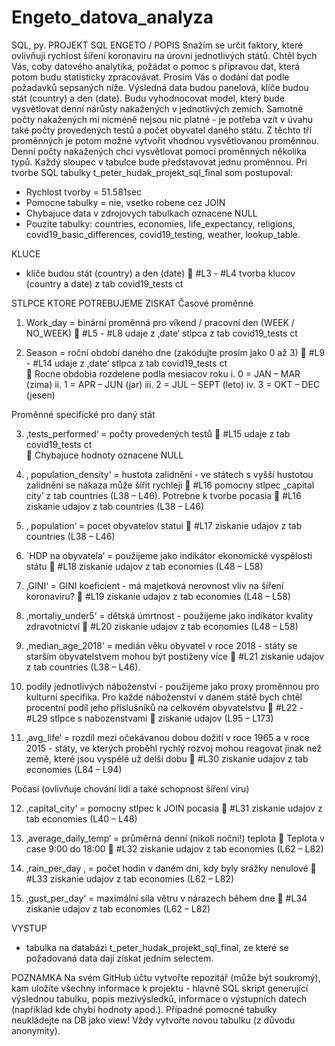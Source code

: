 # Engeto_datova_analyza
SQL, py.
PROJEKT SQL ENGETO / POPIS
Snažím se určit faktory, které ovlivňují rychlost šíření koronaviru na úrovni jednotlivých států. Chtěl bych Vás, coby datového analytika, požádat o pomoc s přípravou dat, která potom budu statisticky zpracovávat. Prosím Vás o dodání dat podle požadavků sepsaných níže.
Výsledná data budou panelová, klíče budou stát (country) a den (date). Budu vyhodnocovat model, který bude vysvětlovat denní nárůsty nakažených v jednotlivých zemích. Samotné počty nakažených mi nicméně nejsou nic platné - je potřeba vzít v úvahu také počty provedených testů a počet obyvatel daného státu. Z těchto tří proměnných je potom možné vytvořit vhodnou vysvětlovanou proměnnou. Denní počty nakažených chci vysvětlovat pomocí proměnných několika typů. Každý sloupec v tabulce bude představovat jednu proměnnou. 
Pri tvorbe SQL tabulky t_peter_hudak_projekt_sql_final som postupoval:
-	Rychlost tvorby = 51.581sec
-	Pomocne tabulky = nie, vsetko robene cez JOIN
-	Chybajuce data v zdrojovych tabulkach oznacene NULL
-	Pouzite tabulky: countries, economies, life_expectancy, religions, covid19_basic_differences, covid19_testing, weather, lookup_table.

KLUCE
  -	klíče budou stát (country) a den (date)
  	#L3  - #L4 tvorba klucov (country a date) z tab  covid19_tests ct   

STLPCE KTORE POTREBUJEME ZISKAT
Časové proměnné
1.	Work_day = binární proměnná pro víkend / pracovní den (WEEK / NO_WEEK)
  	#L5 - #L8 udaje z  ‚date‘  stlpca  z tab  covid19_tests ct  

2.	Season = roční období daného dne (zakódujte prosím jako 0 až 3)
  	#L9 - #L14  udaje z  ‚date‘  stlpca  z tab  covid19_tests ct  
  	Rocne obdobia rozdelene podla mesiacov  roku
    i.	0 = JAN – MAR (zima)
    ii.	1 = APR – JUN (jar)
    iii.	2 = JUL – SEPT (leto)
    iv.	3 = OKT – DEC (jesen)

Proměnné specifické pro daný stát

3.	‚tests_performed‘  = počty provedených testů
  	#L15 udaje z tab covid19_tests ct   
  	Chybajuce hodnoty oznacene NULL

4.	‚ population_density‘ = hustota zalidnění - ve státech s vyšší hustotou zalidnění se nákaza může šířit rychleji
  	#L16 pomocny stlpec „capital city’ z tab countries (L38 – L46). Potrebne k tvorbe pocasia
  	#L16  ziskanie udajov  z tab countries (L38 – L46)

5.	‚ population‘ = pocet obyvatelov statui
  	#L17  ziskanie udajov  z tab countries (L38 – L46)

6.	`HDP na obyvatela‘  = použijeme jako indikátor ekonomické vyspělosti státu
  	#L18  ziskanie udajov  z tab economies (L48 – L58)

7.	‚GINI‘ = GINI koeficient - má majetková nerovnost vliv na šíření koronaviru?
  	#L19 ziskanie udajov  z tab economies (L48  – L58)

8.	‚mortaliy_under5‘  = dětská úmrtnost - použijeme jako indikátor kvality zdravotnictví
  	#L20 ziskanie udajov  z tab economies (L48 – L58)

9.	‚median_age_2018‘ = medián věku obyvatel v roce 2018 - státy se starším obyvatelstvem mohou být postiženy více
  	#L21  ziskanie udajov  z tab countries (L38 – L46).

10.	podíly jednotlivých náboženství - použijeme jako proxy proměnnou pro kulturní specifika. Pro každé náboženství v daném státě bych chtěl procentní podíl jeho příslušníků na celkovém obyvatelstvu
  	#L22 - #L29 stlpce s nabozenstvami
  	ziskanie udajov  (L95 – L173)

11.	‚avg_life‘ = rozdíl mezi očekávanou dobou dožití v roce 1965 a v roce 2015 - státy, ve kterých proběhl rychlý rozvoj mohou reagovat jinak než země, které jsou vyspělé už delší dobu
  	#L30 ziskanie udajov  z tab economies (L84 – L94)


Počasí (ovlivňuje chování lidí a také schopnost šíření viru)

12.	‚capital_city‘ = pomocny stlpec k JOIN pocasia
  	#L31 ziskanie udajov  z tab economies (L40 – L48)

13.	‚average_daily_temp‘  =   průměrná denní (nikoli noční!) teplota
  	Teplota v case 9:00 do 18:00
  	#L32 ziskanie udajov  z tab economies (L62 – L82)

14.	‚rain_per_day ‚ = počet hodin v daném dni, kdy byly srážky nenulové
  	#L33 ziskanie udajov  z tab economies (L62 – L82)

15.	‚gust_per_day‘ =  maximální síla větru v nárazech během dne
  	#L34 ziskanie udajov  z tab economies (L62 – L82)


VYSTUP
-	tabulka na databázi t_peter_hudak_projekt_sql_final, ze které se požadovaná data dají získat jedním selectem. 

POZNAMKA
Na svém GitHub účtu vytvořte repozitář (může být soukromý), kam uložíte všechny informace k projektu - hlavně SQL skript generující výslednou tabulku, popis mezivýsledků, informace o výstupních datech (například kde chybí hodnoty apod.). Případné pomocné tabulky neukládejte na DB jako view! Vždy vytvořte novou tabulku (z důvodu anonymity).
